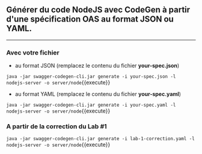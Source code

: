 ## Générer du code NodeJS avec CodeGen à partir d'une spécification OAS au format JSON ou YAML.
---

### Avec votre fichier
* au format JSON (remplacez le contenu du fichier **your-spec.json**)

`java -jar swagger-codegen-cli.jar generate -i your-spec.json -l nodejs-server -o server/node`{{execute}}

* au format YAML (remplacez le contenu du fichier **your-spec.yaml**)

`java -jar swagger-codegen-cli.jar generate -i your-spec.yaml -l nodejs-server -o server/node`{{execute}}

### A partir de la correction du Lab #1

`java -jar swagger-codegen-cli.jar generate -i lab-1-correction.yaml -l nodejs-server -o server/node`{{execute}}